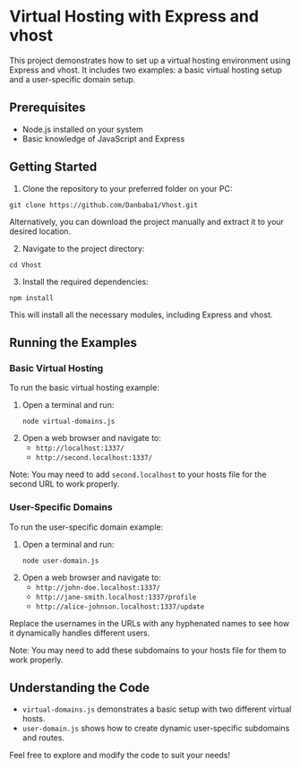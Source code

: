 # Virtual Hosting with Express and vhost

This project demonstrates how to set up a virtual hosting environment using Express and vhost. It includes two examples: a basic virtual hosting setup and a user-specific domain setup.

## Prerequisites

- Node.js installed on your system
- Basic knowledge of JavaScript and Express

## Getting Started

1. Clone the repository to your preferred folder on your PC:

```
git clone https://github.com/Danbaba1/Vhost.git
```

Alternatively, you can download the project manually and extract it to your desired location.

2. Navigate to the project directory:

```
cd Vhost
```

3. Install the required dependencies:

```
npm install
```

This will install all the necessary modules, including Express and vhost.

## Running the Examples

### Basic Virtual Hosting

To run the basic virtual hosting example:

1. Open a terminal and run:
   ```
   node virtual-domains.js
   ```
2. Open a web browser and navigate to:
   - `http://localhost:1337/`
   - `http://second.localhost:1337/`

Note: You may need to add `second.localhost` to your hosts file for the second URL to work properly.

### User-Specific Domains

To run the user-specific domain example:

1. Open a terminal and run:
   ```
   node user-domain.js
   ```
2. Open a web browser and navigate to:
   - `http://john-doe.localhost:1337/`
   - `http://jane-smith.localhost:1337/profile`
   - `http://alice-johnson.localhost:1337/update`

Replace the usernames in the URLs with any hyphenated names to see how it dynamically handles different users.

Note: You may need to add these subdomains to your hosts file for them to work properly.

## Understanding the Code

- `virtual-domains.js` demonstrates a basic setup with two different virtual hosts.
- `user-domain.js` shows how to create dynamic user-specific subdomains and routes.

Feel free to explore and modify the code to suit your needs!
